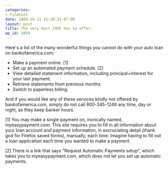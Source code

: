 ```yaml
---
categories:
- Finances
date: 2009-10-11 15:26:21-07:00
layout: post
title: The very best 1995 has to offer.
wp_id: 1059
---
```

Here's a list of the many wonderful things you cannot do with your auto loan on bankofamerica.com:

  * Make a payment online. [1]
  * Set up an automated payment schedule. [2]
  * View detailed statement information, including principal+interest for your last payment.
  * Retrieve statements from previous months.
  * Switch to paperless billing.

And if you would like any of these services kindly not offered by bankofamerica.com, simply do not call 800-345-1248 any time, day or night, as they keep banker hours.

[1] You may make a single payment on, ironically named, myeasypayment.com. This site requires you to fill in all information about your loan account and payment information, in excruciating detail (thank god for Firefox saved forms), manually, each time. Imagine having to fill out a loan application each time you wanted to make a payment.
  
[2] There is a link that says "Request Automatic Payments setup", which takes you to myeasypayment.com, which does not let you set up automatic payments.
